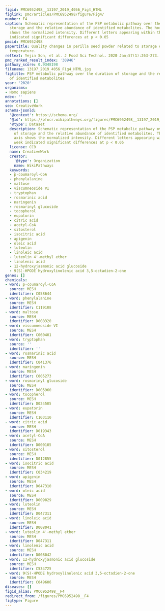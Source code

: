 ```yaml
---
figid: PMC6952498__13197_2019_4056_Fig4_HTML
figlink: pmc/articles/PMC6952498/figure/Fig4/
number: F4
caption: Schematic representation of the PSP metabolic pathway over the duration of
  storage and the relative abundance of identified metabolites. The horizontal axis
  shows the normalized intensity. Different letters appearing within the same week
  indicated significant differences at p < 0.05
pmcid: PMC6952498
papertitle: Quality changes in perilla seed powder related to storage duration and
  temperature.
reftext: Yejin Son, et al. J Food Sci Technol. 2020 Jan;57(1):263-273.
pmc_ranked_result_index: '30946'
pathway_score: 0.9348198
filename: 13197_2019_4056_Fig4_HTML.jpg
figtitle: PSP metabolic pathway over the duration of storage and the relative abundance
  of identified metabolites
year: '2020'
organisms:
- Homo sapiens
ndex: ''
annotations: []
seo: CreativeWork
schema-jsonld:
  '@context': https://schema.org/
  '@id': https://pfocr.wikipathways.org/figures/PMC6952498__13197_2019_4056_Fig4_HTML.html
  '@type': Dataset
  description: Schematic representation of the PSP metabolic pathway over the duration
    of storage and the relative abundance of identified metabolites. The horizontal
    axis shows the normalized intensity. Different letters appearing within the same
    week indicated significant differences at p < 0.05
  license: CC0
  name: CreativeWork
  creator:
    '@type': Organization
    name: WikiPathways
  keywords:
  - p-coumaroyl-CoA
  - phenylalanine
  - maltose
  - viscumneoside VI
  - tryptophan
  - rosmarinic acid
  - naringenin
  - rosmarinyl glucoside
  - tocopherol
  - eupatorin
  - citric acid
  - acetyl-CoA
  - sitosterol
  - isocitric acid
  - apigenin
  - oleic acid
  - luteolin
  - linoleic acid
  - luteolin 4'-methyl ether
  - linolenic acid
  - 12-hydroxyjasmonic acid glucoside
  - 9(S)-HPODE hydroxylinolenic acid 3,5-octadien-2-one
genes: []
chemicals:
- word: p-coumaroyl-CoA
  source: MESH
  identifier: C058644
- word: phenylalanine
  source: MESH
  identifier: C119108
- word: maltose
  source: MESH
  identifier: D008320
- word: viscumneoside VI
  source: MESH
  identifier: C060401
- word: tryptophan
  source: ''
  identifier: ''
- word: rosmarinic acid
  source: MESH
  identifier: C041376
- word: naringenin
  source: MESH
  identifier: C005273
- word: rosmarinyl glucoside
  source: MESH
  identifier: D005960
- word: tocopherol
  source: MESH
  identifier: D024505
- word: eupatorin
  source: MESH
  identifier: C103110
- word: citric acid
  source: MESH
  identifier: D019343
- word: acetyl-CoA
  source: MESH
  identifier: D000105
- word: sitosterol
  source: MESH
  identifier: D012855
- word: isocitric acid
  source: MESH
  identifier: C034219
- word: apigenin
  source: MESH
  identifier: D047310
- word: oleic acid
  source: MESH
  identifier: D009829
- word: luteolin
  source: MESH
  identifier: D047311
- word: linoleic acid
  source: MESH
  identifier: D008041
- word: luteolin 4'-methyl ether
  source: MESH
  identifier: D047311
- word: linolenic acid
  source: MESH
  identifier: D008042
- word: 12-hydroxyjasmonic acid glucoside
  source: MESH
  identifier: C534725
- word: 9(S)-HPODE hydroxylinolenic acid 3,5-octadien-2-one
  source: MESH
  identifier: C049606
diseases: []
figid_alias: PMC6952498__F4
redirect_from: /figures/PMC6952498__F4
figtype: Figure
---
```

